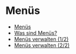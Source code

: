 # Menüs

  - [Menüs](./00_teaser.md) 
  - [Was sind Menüs?](./01_what_are_menus.md) 
  - [Menüs verwalten (1/2)](./02_manage_1.md) 
  - [Menüs verwalten (2/2)](./02_manage_2.md) 
